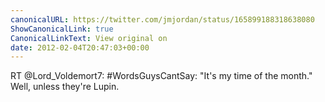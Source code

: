 ```yaml
---
canonicalURL: https://twitter.com/jmjordan/status/165899188318638080
ShowCanonicalLink: true
CanonicalLinkText: View original on
date: 2012-02-04T20:47:03+00:00
---
```

RT @Lord_Voldemort7: #WordsGuysCantSay: "It's my time of the month." Well, unless they're Lupin.